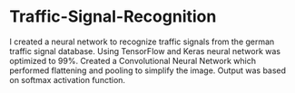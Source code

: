 # Traffic-Signal-Recognition
I created a neural network to recognize traffic signals from the german traffic signal database. Using TensorFlow and Keras neural network was optimized to 99%. Created a Convolutional Neural Network which performed flattening and pooling to simplify the image. Output was based on softmax activation function.
